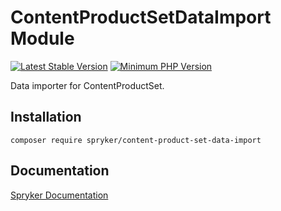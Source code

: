 # ContentProductSetDataImport Module
[![Latest Stable Version](https://poser.pugx.org/spryker/content-product-set-data-import/v/stable.svg)](https://packagist.org/packages/spryker/content-product-set-data-import)
[![Minimum PHP Version](https://img.shields.io/badge/php-%3E%3D%207.4-8892BF.svg)](https://php.net/)

Data importer for ContentProductSet.

## Installation

```
composer require spryker/content-product-set-data-import
```

## Documentation

[Spryker Documentation](https://academy.spryker.com/developing_with_spryker/module_guide/modules.html)
